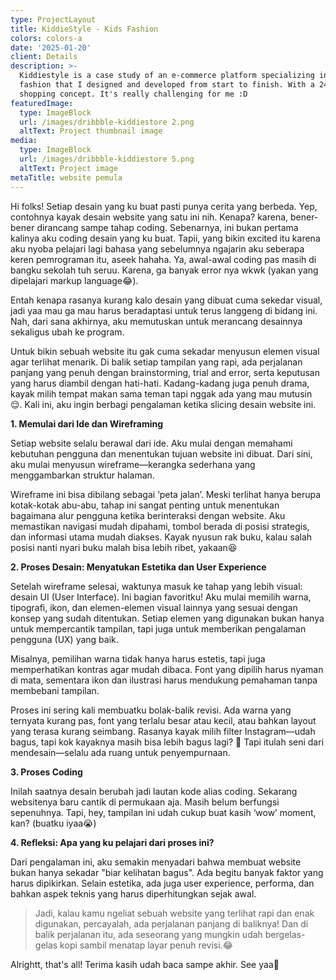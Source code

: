 ```yaml
---
type: ProjectLayout
title: KiddieStyle - Kids Fashion
colors: colors-a
date: '2025-01-20'
client: Details
description: >-
  Kiddiestyle is a case study of an e-commerce platform specializing in kids'
  fashion that I designed and developed from start to finish. With a 24/7 online
  shopping concept. It's really challenging for me :D
featuredImage:
  type: ImageBlock
  url: /images/dribbble-kiddiestore 2.png
  altText: Project thumbnail image
media:
  type: ImageBlock
  url: /images/dribbble-kiddiestore 5.png
  altText: Project image
metaTitle: website pemula
---
```

Hi folks! Setiap desain yang ku buat pasti punya cerita yang berbeda. Yep, contohnya kayak desain website yang satu ini nih.
Kenapa? karena, bener-bener dirancang sampe tahap coding. Sebenarnya, ini bukan pertama kalinya aku coding desain yang ku buat. Tapii, yang bikin excited itu karena aku nyoba pelajari lagi bahasa yang sebelumnya ngajarin aku seberapa keren pemrograman itu, aseek hahaha. Ya, awal-awal coding pas masih di bangku sekolah tuh seruu. Karena, ga banyak error nya wkwk (yakan yang dipelajari markup language😂).

Entah kenapa rasanya kurang kalo desain yang dibuat cuma sekedar visual, jadi yaa mau ga mau harus beradaptasi untuk terus langgeng di bidang ini. Nah, dari sana akhirnya, aku memutuskan untuk merancang desainnya sekaligus ubah ke program.

Untuk bikin sebuah website itu gak cuma sekadar menyusun elemen visual agar terlihat menarik. Di balik setiap tampilan yang rapi, ada perjalanan panjang yang penuh dengan brainstorming, trial and error, serta keputusan yang harus diambil dengan hati-hati. Kadang-kadang juga penuh drama, kayak milih tempat makan sama teman tapi nggak ada yang mau mutusin 😌. Kali ini, aku ingin berbagi pengalaman ketika slicing desain website ini.

**1. Memulai dari Ide dan Wireframing**

Setiap website selalu berawal dari ide. Aku mulai dengan memahami kebutuhan pengguna dan menentukan tujuan website ini dibuat. Dari sini, aku mulai menyusun wireframe—kerangka sederhana yang menggambarkan struktur halaman.

Wireframe ini bisa dibilang sebagai ‘peta jalan’. Meski terlihat hanya berupa kotak-kotak abu-abu, tahap ini sangat penting untuk menentukan bagaimana alur pengguna ketika berinteraksi dengan website. Aku memastikan navigasi mudah dipahami, tombol berada di posisi strategis, dan informasi utama mudah diakses. Kayak nyusun rak buku, kalau salah posisi nanti nyari buku malah bisa lebih ribet, yakaan😆

**2. Proses Desain: Menyatukan Estetika dan User Experience**

Setelah wireframe selesai, waktunya masuk ke tahap yang lebih visual: desain UI (User Interface). Ini bagian favoritku!
Aku mulai memilih warna, tipografi, ikon, dan elemen-elemen visual lainnya yang sesuai dengan konsep yang sudah ditentukan. Setiap elemen yang digunakan bukan hanya untuk mempercantik tampilan, tapi juga untuk memberikan pengalaman pengguna (UX) yang baik.

Misalnya, pemilihan warna tidak hanya harus estetis, tapi juga memperhatikan kontras agar mudah dibaca. Font yang dipilih harus nyaman di mata, sementara ikon dan ilustrasi harus mendukung pemahaman tanpa membebani tampilan.

Proses ini sering kali membuatku bolak-balik revisi. Ada warna yang ternyata kurang pas, font yang terlalu besar atau kecil, atau bahkan layout yang terasa kurang seimbang. Rasanya kayak milih filter Instagram—udah bagus, tapi kok kayaknya masih bisa lebih bagus lagi? 🤔 Tapi itulah seni dari mendesain—selalu ada ruang untuk penyempurnaan.

**3. Proses Coding**

Inilah saatnya desain berubah jadi lautan kode alias coding. Sekarang websitenya baru cantik di permukaan aja. Masih belum berfungsi sepenuhnya. Tapi, hey, tampilan ini udah cukup buat kasih ‘wow’ moment, kan? (buatku iyaa😭)

**4. Refleksi: Apa yang ku pelajari dari proses ini?**

Dari pengalaman ini, aku semakin menyadari bahwa membuat website bukan hanya sekadar "biar kelihatan bagus". Ada begitu banyak faktor yang harus dipikirkan. Selain estetika, ada juga user experience, performa, dan bahkan aspek teknis yang harus diperhitungkan sejak awal.

> Jadi, kalau kamu ngeliat sebuah website yang terlihat rapi dan enak digunakan, percayalah, ada perjalanan panjang di baliknya! Dan di balik perjalanan itu, ada seseorang yang mungkin udah bergelas-gelas kopi sambil menatap layar penuh revisi.😂



Alrightt, that's all! Terima kasih udah baca sampe akhir. See yaa👋
